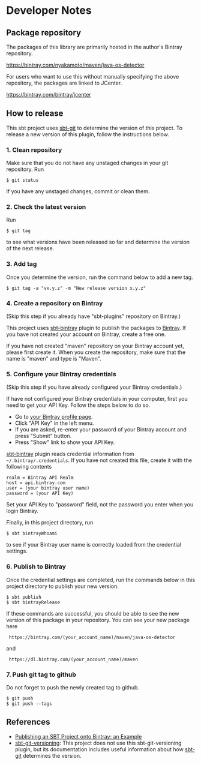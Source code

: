 # Developer Notes

## Package repository

The packages of this library are primarily hosted in the author's Bintray repository.
 
https://bintray.com/nyakamoto/maven/java-os-detector

For users who want to use this  without manually specifying the above repository,
the packages are linked to JCenter.

https://bintray.com/bintray/jcenter

## How to release

This sbt project uses [sbt-git](https://github.com/sbt/sbt-git) to determine the
version of this project. To release a new version of this plugin, follow the
instructions below.

### 1. Clean repository

Make sure that you do not have any unstaged changes in your git repository. Run

    $ git status

If you have any unstaged changes, commit or clean them.

### 2. Check the latest version

Run

    $ git tag
    
to see what versions have been released so far and determine the version of the
next release.

### 3. Add tag

Once you determine the version, run the command below to add a new tag.

    $ git tag -a "vx.y.z" -m "New release version x.y.z"

### 4. Create a repository on Bintray

(Skip this step if you already have "sbt-plugins" repository on Bintray.)

This project uses [sbt-bintray](https://github.com/sbt/sbt-bintray) plugin to publish
the packages to [Bintray](https://bintray.com/). If you have not created your account
on Bintray, create a free one.

If you have not created "maven" repository on your Bintray account yet, please 
first create it. When you create the repository, make sure that the name is
"maven" and type is "Maven".

### 5. Configure your Bintray credentials

(Skip this step if you have already configured your Bintray credentials.)

If have not configured your Bintray credentials in your computer, first you need
to get your API Key. Follow the steps below to do so.  

* Go to [your Bintray profile page](https://bintray.com/profile/edit).
* Click "API Key" in the left menu.
* If you are asked, re-enter your password of your Bintray account and press "Submit" button.
* Press "Show" link to show your API Key.
    
[sbt-bintray](https://github.com/sbt/sbt-bintray) plugin reads credential information
from `~/.bintray/.credentials`. If you have not created this file, create it with 
the following contents

    realm = Bintray API Realm
    host = api.bintray.com
    user = (your bintray user name)
    password = (your API Key)
    
Set your API Key to "password" field, not the password you enter when you login Bintray.

Finally, in this project directory, run
   
    $ sbt bintrayWhoami
    
to see if your Bintray user name is correctly loaded from the credential settings.

### 6. Publish to Bintray

Once the credential settings are completed, run the commands below in this project
directory to publish your new version.

    $ sbt publish
    $ sbt bintrayRelease
    
If these commands are successful, you should be able to see the new version of 
this package in your repository. You can see your new package here

     https://bintray.com/(your_account_name)/maven/java-os-detector
    
and

     https://dl.bintray.com/(your_account_name)/maven

### 7. Push git tag to github
   
Do not forget to push the newly created tag to github.

    $ git push  
    $ git push --tags

       
## References

* [Publishing an SBT Project onto Bintray: an Example](http://queirozf.com/entries/publishing-an-sbt-project-onto-bintray-an-example)
* [sbt-git-versioning](https://github.com/rallyhealth/sbt-git-versioning): This project does not use this sbt-git-versioning plugin, but its documentation includes useful information about how [sbt-git](https://github.com/sbt/sbt-git) determines the version.
